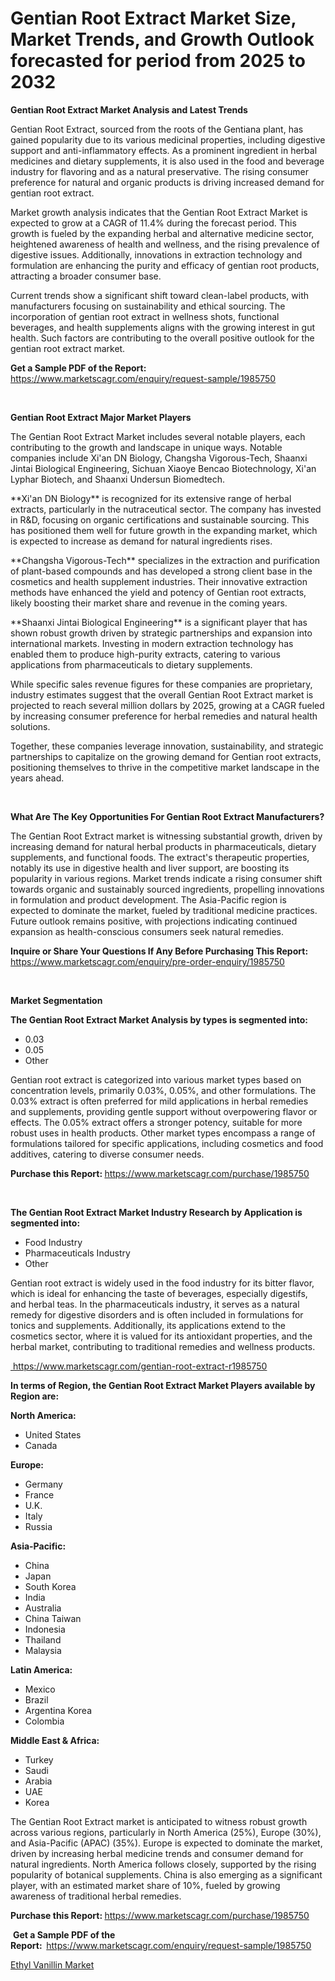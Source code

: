 <p><h1>Gentian Root Extract Market Size, Market Trends, and Growth Outlook forecasted for period from 2025 to 2032</h1></p><p><strong>Gentian Root Extract Market Analysis and Latest Trends</strong></p>
<p><p>Gentian Root Extract, sourced from the roots of the Gentiana plant, has gained popularity due to its various medicinal properties, including digestive support and anti-inflammatory effects. As a prominent ingredient in herbal medicines and dietary supplements, it is also used in the food and beverage industry for flavoring and as a natural preservative. The rising consumer preference for natural and organic products is driving increased demand for gentian root extract.</p><p>Market growth analysis indicates that the Gentian Root Extract Market is expected to grow at a CAGR of 11.4% during the forecast period. This growth is fueled by the expanding herbal and alternative medicine sector, heightened awareness of health and wellness, and the rising prevalence of digestive issues. Additionally, innovations in extraction technology and formulation are enhancing the purity and efficacy of gentian root products, attracting a broader consumer base.</p><p>Current trends show a significant shift toward clean-label products, with manufacturers focusing on sustainability and ethical sourcing. The incorporation of gentian root extract in wellness shots, functional beverages, and health supplements aligns with the growing interest in gut health. Such factors are contributing to the overall positive outlook for the gentian root extract market.</p></p>
<p><strong>Get a Sample PDF of the Report:&nbsp;</strong> <a href="https://www.marketscagr.com/enquiry/request-sample/1985750?utm_campaign=3456&utm_medium=2&utm_source=Github&utm_content=ia&utm_term=01042025&utm_id=gentian-root-extract">https://www.marketscagr.com/enquiry/request-sample/1985750</a></p>
<p>&nbsp;</p>
<p><strong>Gentian Root Extract Major Market Players</strong></p>
<p><p>The Gentian Root Extract Market includes several notable players, each contributing to the growth and landscape in unique ways. Notable companies include Xi'an DN Biology, Changsha Vigorous-Tech, Shaanxi Jintai Biological Engineering, Sichuan Xiaoye Bencao Biotechnology, Xi'an Lyphar Biotech, and Shaanxi Undersun Biomedtech.</p><p>**Xi'an DN Biology** is recognized for its extensive range of herbal extracts, particularly in the nutraceutical sector. The company has invested in R&D, focusing on organic certifications and sustainable sourcing. This has positioned them well for future growth in the expanding market, which is expected to increase as demand for natural ingredients rises.</p><p>**Changsha Vigorous-Tech** specializes in the extraction and purification of plant-based compounds and has developed a strong client base in the cosmetics and health supplement industries. Their innovative extraction methods have enhanced the yield and potency of Gentian root extracts, likely boosting their market share and revenue in the coming years.</p><p>**Shaanxi Jintai Biological Engineering** is a significant player that has shown robust growth driven by strategic partnerships and expansion into international markets. Investing in modern extraction technology has enabled them to produce high-purity extracts, catering to various applications from pharmaceuticals to dietary supplements.</p><p>While specific sales revenue figures for these companies are proprietary, industry estimates suggest that the overall Gentian Root Extract market is projected to reach several million dollars by 2025, growing at a CAGR fueled by increasing consumer preference for herbal remedies and natural health solutions.</p><p>Together, these companies leverage innovation, sustainability, and strategic partnerships to capitalize on the growing demand for Gentian root extracts, positioning themselves to thrive in the competitive market landscape in the years ahead.</p></p>
<p>&nbsp;</p>
<p><strong>What Are The Key Opportunities For Gentian Root Extract Manufacturers?</strong></p>
<p><p>The Gentian Root Extract market is witnessing substantial growth, driven by increasing demand for natural herbal products in pharmaceuticals, dietary supplements, and functional foods. The extract's therapeutic properties, notably its use in digestive health and liver support, are boosting its popularity in various regions. Market trends indicate a rising consumer shift towards organic and sustainably sourced ingredients, propelling innovations in formulation and product development. The Asia-Pacific region is expected to dominate the market, fueled by traditional medicine practices. Future outlook remains positive, with projections indicating continued expansion as health-conscious consumers seek natural remedies.</p></p>
<p><strong>Inquire or Share Your Questions If Any Before Purchasing This Report:</strong> <a href="https://www.marketscagr.com/enquiry/pre-order-enquiry/1985750?utm_campaign=3456&utm_medium=2&utm_source=Github&utm_content=ia&utm_term=01042025&utm_id=gentian-root-extract">https://www.marketscagr.com/enquiry/pre-order-enquiry/1985750</a></p>
<p>&nbsp;</p>
<p><strong>Market Segmentation</strong></p>
<p><strong>The Gentian Root Extract Market Analysis by types is segmented into:</strong></p>
<p><ul><li>0.03</li><li>0.05</li><li>Other</li></ul></p>
<p><p>Gentian root extract is categorized into various market types based on concentration levels, primarily 0.03%, 0.05%, and other formulations. The 0.03% extract is often preferred for mild applications in herbal remedies and supplements, providing gentle support without overpowering flavor or effects. The 0.05% extract offers a stronger potency, suitable for more robust uses in health products. Other market types encompass a range of formulations tailored for specific applications, including cosmetics and food additives, catering to diverse consumer needs.</p></p>
<p><strong>Purchase this Report:&nbsp;</strong><a href="https://www.marketscagr.com/purchase/1985750?utm_campaign=3456&utm_medium=2&utm_source=Github&utm_content=ia&utm_term=01042025&utm_id=gentian-root-extract">https://www.marketscagr.com/purchase/1985750</a></p>
<p>&nbsp;</p>
<p><strong>The Gentian Root Extract Market Industry Research by Application is segmented into:</strong></p>
<p><ul><li>Food Industry</li><li>Pharmaceuticals Industry</li><li>Other</li></ul></p>
<p><p>Gentian root extract is widely used in the food industry for its bitter flavor, which is ideal for enhancing the taste of beverages, especially digestifs, and herbal teas. In the pharmaceuticals industry, it serves as a natural remedy for digestive disorders and is often included in formulations for tonics and supplements. Additionally, its applications extend to the cosmetics sector, where it is valued for its antioxidant properties, and the herbal market, contributing to traditional remedies and wellness products.</p></p>
<p><a href="https://www.marketscagr.com/gentian-root-extract-r1985750?utm_campaign=3456&utm_medium=2&utm_source=Github&utm_content=ia&utm_term=01042025&utm_id=gentian-root-extract">&nbsp;https://www.marketscagr.com/gentian-root-extract-r1985750</a></p>
<p><strong>In terms of Region, the Gentian Root Extract Market Players available by Region are:</strong></p>
<p>
    <p> <strong> North America: </strong>
        <ul>
            <li>United States</li>
            <li>Canada</li>
        </ul>
        </p> 
    <p> <strong> Europe: </strong>
        <ul>
            <li>Germany</li>
            <li>France</li>
            <li>U.K.</li>
            <li>Italy</li>
            <li>Russia</li>
        </ul>
        </p> 
    <p> <strong> Asia-Pacific: </strong>
        <ul>
            <li>China</li>
            <li>Japan</li>
            <li>South Korea</li>
            <li>India</li>
            <li>Australia</li>
            <li>China Taiwan</li>
            <li>Indonesia</li>
            <li>Thailand</li>
            <li>Malaysia</li>
        </ul>
        </p> 
    <p> <strong> Latin America: </strong>
        <ul>
            <li>Mexico</li>
            <li>Brazil</li>
            <li>Argentina Korea</li>
            <li>Colombia</li>
        </ul>
        </p> 
    <p> <strong> Middle East & Africa: </strong>
        <ul>
            <li>Turkey</li>
            <li>Saudi</li>
            <li>Arabia</li>
            <li>UAE</li>
            <li>Korea</li>
        </ul>
    </p>
    </p>
<p><p>The Gentian Root Extract market is anticipated to witness robust growth across various regions, particularly in North America (25%), Europe (30%), and Asia-Pacific (APAC) (35%). Europe is expected to dominate the market, driven by increasing herbal medicine trends and consumer demand for natural ingredients. North America follows closely, supported by the rising popularity of botanical supplements. China is also emerging as a significant player, with an estimated market share of 10%, fueled by growing awareness of traditional herbal remedies.</p></p>
<p><strong>Purchase this Report: </strong><a href="https://www.marketscagr.com/purchase/1985750?utm_campaign=3456&utm_medium=2&utm_source=Github&utm_content=ia&utm_term=01042025&utm_id=gentian-root-extract">https://www.marketscagr.com/purchase/1985750</a></p>
<p>&nbsp;<strong>Get a Sample PDF of the Report:&nbsp;&nbsp;</strong><a href="https://www.marketscagr.com/enquiry/request-sample/1985750?utm_campaign=3456&utm_medium=2&utm_source=Github&utm_content=ia&utm_term=01042025&utm_id=gentian-root-extract">https://www.marketscagr.com/enquiry/request-sample/1985750</a></p>
<p><strong></strong></p>
<p><p><a href="https://github.com/abidomamen/Market-Research-Report-List-1/blob/main/ethyl-vanillin-market.md?utm_campaign=3456&utm_medium=2&utm_source=Github&utm_content=ia&utm_term=01042025&utm_id=gentian-root-extract">Ethyl Vanillin Market</a></p></p>